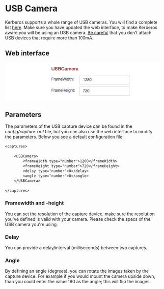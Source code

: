 # USB Camera

Kerberos supports a whole range of USB cameras. You will find a complete list [here](https://web.archive.org/web/20120815172655/http://opencv.willowgarage.com/wiki/Welcome/OS/). Make sure you have updated the web interface, to make Kerberos aware you will be using an USB camera. [Be careful](http://raspberrypi.stackexchange.com/questions/340/how-much-power-can-be-provided-through-usb) that you don't attach USB devices that require more than 100mA.

## Web interface 

![USB camera](1_usb-camera.png)

## Parameters

The parameters of the USB capture device can be found in the *config/capture.xml* file, but you can also use the web interface to modify the parameters. Below you see a default configuration file.

	<captures>

		<USBCamera>
	    	<frameWidth type="number">1280</frameWidth>
	    	<frameHeight type="number">720</frameHeight>
            <delay type="number">0</delay>
            <angle type="number">0</angle>
	    </USBCamera>
	    
	</captures>

### Framewidth and -height

You can set the resolution of the capture device, make sure the resolution you've defined is valid with your camera. Please check the specs of the USB camera you're using.

### Delay

You can provide a delay/interval (milliseconds) between two captures.

### Angle

By defining an angle (degrees), you can rotate the images taken by the capture device. For example if you would mount the camera upside down, than you could enter the value 180 as the angle; this will flip the images.